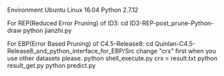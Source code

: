 Environment
Ubuntu Linux 16.04
Python 2.7.12


For REP(Reduced Error Pruning) of ID3:
    cd ID3-REP-post_prune-Python-draw
    python jianzhi.py


For EBP(Error Based Pruning) of C4.5-Release8:
    cd Quinlan-C4.5-Release8_and_python_interface_for_EBP/Src
    change "crx" first when you use other datasets please.
    python shell_execute.py crx > result.txt
    python result_get.py
    python predict.py
